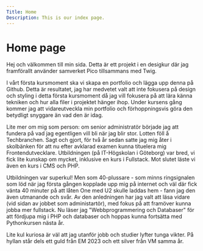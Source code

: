 ```yaml
---
Title: Home
Description: This is our index page.
---
```


# Home page

Hej och välkommen till min sida.
Detta är ett projekt i en desigkur där jag framförallt använder samverket Pico tillsammans med Twig.

I vårt första kursmoment ska vi skapa en portfolio och lägga upp denna på Github. Detta är resultatet, jag har medvetet valt att inte fokusera på design och styling i detta första kursmoment då jag vill fokusera på att lära känna tekniken och hur alla filer i projektet hänger ihop. Under kursens gång kommer jag att vidareutveckla min portfolio och förhoppningsvis göra den betydligt snyggare än vad den är idag.

Lite mer om mig som person:
om senior administratör började jag att fundera på vad jag egentligen vill bli när jag blir stor. Lotten föll å Techbranchen. Sagt och gjort, för två år sedan satte jag mig åter i skolbänken för att nu efter avklarad examen kunna tituelera mig Frontendutvecklare. Utbildningen (på IT-Högskolan i Göteborg) var bred, vi fick lite kunskap om mycket, inklusive en kurs i Fullstack. Mot slutet läste vi även en kurs i CMS och PHP.

Utbildningen var superkul! Men som 40-plussare - som minns ringsignalen som löd när jag första gången kopplade upp mig på internet och väl där fick vänta 40 minuter på att låten One med U2 skulle laddas hem - fann jag den även utmanande och svår. Av den anledningen har jag valt att läsa vidare (vid sidan av jobbet som administartör), med fokus på att framöver kunna jobba mer fullstack. Nu läser jag "Webbprogrammering och Databaser" för att fördjupa mig i PHP och databaser och hoppas kunna fortsätta med Pythonkursen nästa år.

Lite kul kuriosa är väl att jag utanför jobb och studier lyfter tunga vikter. På hyllan står dels ett guld från EM 2023 och ett silver från VM samma år.
